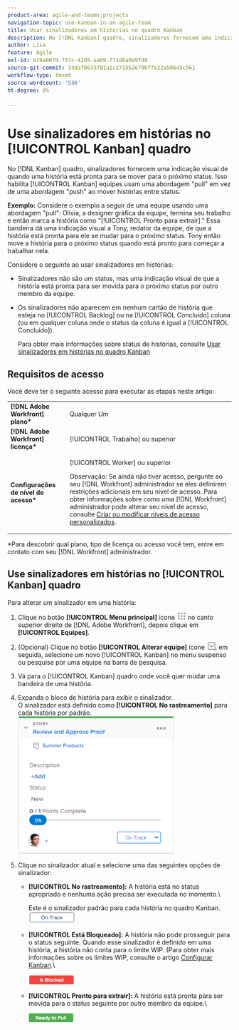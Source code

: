 ```yaml
---
product-area: agile-and-teams;projects
navigation-topic: use-kanban-in-an-agile-team
title: Usar sinalizadores em histórias no quadro Kanban
description: No [!DNL Kanban] quadro, sinalizadores fornecem uma indicação visual de quando uma história está pronta para se mover para o próximo status. Isso permite que as equipes kanban usem uma abordagem de "pull" em vez de uma abordagem de "push" ao mover histórias entre status.
author: Lisa
feature: Agile
exl-id: e19a007d-737c-42d4-aa69-771d8a9e9fd8
source-git-commit: 33daf0633701a1c271552e796ffe22a58645c561
workflow-type: tm+mt
source-wordcount: '536'
ht-degree: 0%

---
```


# Use sinalizadores em histórias no [!UICONTROL Kanban] quadro

No [!DNL Kanban] quadro, sinalizadores fornecem uma indicação visual de quando uma história está pronta para se mover para o próximo status. Isso habilita [!UICONTROL Kanban] equipes usam uma abordagem &quot;pull&quot; em vez de uma abordagem &quot;push&quot; ao mover histórias entre status.

**Exemplo:** Considere o exemplo a seguir de uma equipe usando uma abordagem &quot;pull&quot;: Olivia, a designer gráfica da equipe, termina seu trabalho e então marca a história como &quot;[!UICONTROL Pronto para extrair].&quot; Essa bandeira dá uma indicação visual a Tony, redator da equipe, de que a história está pronta para ele se mudar para o próximo status. Tony então move a história para o próximo status quando está pronto para começar a trabalhar nela.

Considere o seguinte ao usar sinalizadores em histórias:

* Sinalizadores não são um status, mas uma indicação visual de que a história está pronta para ser movida para o próximo status por outro membro da equipe.
* Os sinalizadores não aparecem em nenhum cartão de história que esteja no [!UICONTROL Backlog] ou na [!UICONTROL Concluído] coluna (ou em qualquer coluna onde o status da coluna é igual a [!UICONTROL Concluído]).

   Para obter mais informações sobre status de histórias, consulte [Usar sinalizadores em histórias no quadro Kanban](#updating-the-status-of-stories-and-subtasks)

## Requisitos de acesso

Você deve ter o seguinte acesso para executar as etapas neste artigo:

<table style="table-layout:auto"> 
 <col> 
 <col> 
 <tbody> 
  <tr> 
   <td role="rowheader"><strong>[!DNL Adobe Workfront] plano*</strong></td> 
   <td> <p>Qualquer Um</p> </td> 
  </tr> 
  <tr> 
   <td role="rowheader"><strong>[!DNL Adobe Workfront] licença*</strong></td> 
   <td> <p>[!UICONTROL Trabalho] ou superior</p> </td> 
  </tr> 
  <tr> 
   <td role="rowheader"><strong>Configurações de nível de acesso*</strong></td> 
   <td> <p>[!UICONTROL Worker] ou superior</p> <p>Observação: Se ainda não tiver acesso, pergunte ao seu [!DNL Workfront] administrador se eles definirem restrições adicionais em seu nível de acesso. Para obter informações sobre como uma [!DNL Workfront] administrador pode alterar seu nível de acesso, consulte <a href="../../administration-and-setup/add-users/configure-and-grant-access/create-modify-access-levels.md" class="MCXref xref">Criar ou modificar níveis de acesso personalizados</a>.</p> </td> 
  </tr> 
 </tbody> 
</table>

&#42;Para descobrir qual plano, tipo de licença ou acesso você tem, entre em contato com seu [!DNL Workfront] administrador.

## Use sinalizadores em histórias no [!UICONTROL Kanban] quadro

Para alterar um sinalizador em uma história:

1. Clique no botão **[!UICONTROL Menu principal]** ícone ![](assets/main-menu-icon.png) no canto superior direito de [!DNL Adobe Workfront], depois clique em **[!UICONTROL Equipes]**.

1. (Opcional) Clique no botão **[!UICONTROL Alterar equipe]** ícone ![Ícone Alternar equipe](assets/switch-team-icon.png), em seguida, selecione um novo [!UICONTROL Kanban] no menu suspenso ou pesquise por uma equipe na barra de pesquisa.

1. Vá para o [!UICONTROL Kanban] quadro onde você quer mudar uma bandeira de uma história.
1. Expanda o bloco de história para exibir o sinalizador.\
   O sinalizador está definido como **[!UICONTROL No rastreamento]** para cada história por padrão.\
   ![Cartão kanban](assets/agile-storycard-kanban-2021-350x308.png)

1. Clique no sinalizador atual e selecione uma das seguintes opções de sinalizador:

   * **[!UICONTROL No rastreamento]:** A história está no status apropriado e nenhuma ação precisa ser executada no momento.\

      Este é o sinalizador padrão para cada história no quadro Kanban.\
      ![kanban_flag_ontrack.png](assets/kanban-flag-ontrack.png)

   * **[!UICONTROL Está Bloqueado]:** A história não pode prosseguir para o status seguinte. Quando esse sinalizador é definido em uma história, a história não conta para o limite WIP. (Para obter mais informações sobre os limites WIP, consulte o artigo [Configurar Kanban](../../agile/get-started-with-agile-in-workfront/configure-kanban.md).\

      ![kanban_flag_locked.png](assets/kanban-flag-blocked.png)

   * **[!UICONTROL Pronto para extrair]:** A história está pronta para ser movida para o status seguinte por outro membro da equipe.\

      ![kanban_flag_ready.png](assets/kanban-flag-ready.png)
